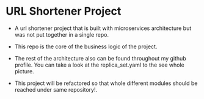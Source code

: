 # URL Shortener Project

- A url shortener project that is built with microservices architecture but was not put together in a single repo.
- This repo is the core of the business logic of the project.
- The rest of the architecture also can be found throughout my github profile. You can take a look at the replica_set.yaml to the see whole picture.

- This project will be refactored so that whole different modules should be reached under same repository!.
